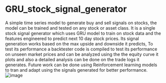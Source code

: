 # GRU_stock_signal_generator
A simple time series model to generate buy and sell signals on stocks, the model can be trained and tested on any stock or asset class. It is a single stock signal generator which uses GRU model to train on stock data and the features engineered to predict next 10 day stock prices.
Its signal generation works based on the max upside and downside it predicts, To test its performance a backtester code is compiled to test its performance on unseen market prices and can be analyzed using the the equity curve it plots  and also a detailed analysis can be done on the trade logs it generates.
Future work can be done using Reinforcement learning models to tran and adapt using the signals generated for better performance.
![image](https://github.com/user-attachments/assets/fc9fb935-6cd2-49df-9172-a8d18afa5352)
